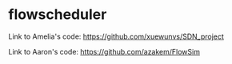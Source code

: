 # flowscheduler

Link to Amelia's code:
https://github.com/xuewunvs/SDN_project

Link to Aaron's code:
https://github.com/azakem/FlowSim
